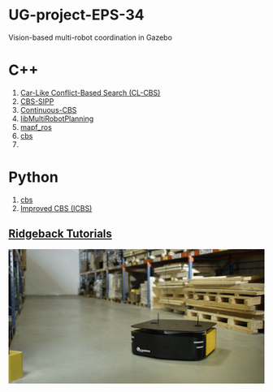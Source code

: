 # UG-project-EPS-34
Vision-based multi-robot coordination in Gazebo


# C++
1. [Car-Like Conflict-Based Search (CL-CBS)](https://github.com/APRIL-ZJU/CL-CBS/tree/main)
2. [CBS-SIPP](https://github.com/PathPlanning/CBS-SIPP)
3. [Continuous-CBS](https://github.com/PathPlanning/Continuous-CBS)
4. [libMultiRobotPlanning](https://github.com/whoenig/libMultiRobotPlanning)
5. [mapf_ros](https://github.com/speedzjy/mapf_ros/blob/main/README.md)
6. [cbs](https://github.com/enginbaglayici/ConflictBasedSearch)
7. 

# Python
1. [cbs](https://github.com/GavinPHR/Multi-Agent-Path-Finding)
2. [Improved CBS (ICBS)](https://github.com/gloriyo/MAPF-ICBS)


## [Ridgeback Tutorials](https://clearpathrobotics.com/assets/guides/melodic/ridgeback/index.html)
![Ridgeback](https://github.com/Shuteng-0608/UG-project-EPS-34/blob/main/pictures/ridgeback_banner.png)

